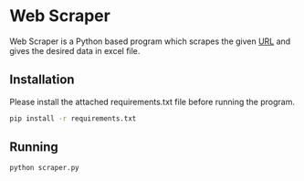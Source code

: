 # Web Scraper
Web Scraper is a Python based program which scrapes the given [URL](http://www.agriculture.gov.au/pests-diseases-weeds/plant#farming-and-home-gardening) and gives the desired data in excel file.

## Installation

Please install the attached requirements.txt file before running the program.

```bash
pip install -r requirements.txt
```

## Running

```bash
python scraper.py
```
